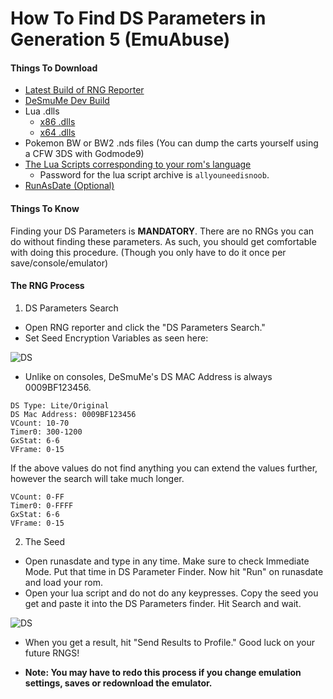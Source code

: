 # How To Find DS Parameters in Generation 5 (EmuAbuse)

#### Things To Download

- [Latest Build of RNG Reporter](https://ci.appveyor.com/project/Admiral-Fish/rngreporter/build/artifacts)
- [DeSmuMe Dev Build](https://sourceforge.net/projects/desmume/files/desmume/0.9.11/desmume-0.9.11-win32-dev.zip/download)
- Lua .dlls
  - [x86 .dlls](https://www.dropbox.com/s/2o4hdphn7j9z349/lua-dll-x86.zip?dl=0)
  - [x64 .dlls](https://www.dropbox.com/s/t8yttukleqserzp/lua-dll-x64.rar?dl=0)
- Pokemon BW or BW2 .nds files (You can dump the carts yourself using a CFW 3DS with Godmode9)
- [The Lua Scripts corresponding to your rom's language](http://pokerng.forumcommunity.net/?t=56443955)
  - Password for the lua script archive is `allyouneedisnoob`.
- [RunAsDate (Optional)](https://runasdate.en.softonic.com/)

#### Things To Know

Finding your DS Parameters is **MANDATORY**. There are no RNGs you can do without finding these parameters. As such, you should get comfortable with doing this procedure. (Though you only have to do it once per save/console/emulator)

#### The RNG Process

1. DS Parameters Search

- Open RNG reporter and click the "DS Parameters Search."
- Set Seed Encryption Variables as seen here: 

![DS](https://i.imgur.com/VpwKrLW.png)

- Unlike on consoles, DeSmuMe's DS MAC Address is always 0009BF123456.

```
DS Type: Lite/Original
DS Mac Address: 0009BF123456
VCount: 10-70
Timer0: 300-1200
GxStat: 6-6
VFrame: 0-15
```

If the above values do not find anything you can extend the values further, however the search will take much longer.

```
VCount: 0-FF
Timer0: 0-FFFF
GxStat: 6-6
VFrame: 0-15
```

2. The Seed

 - Open runasdate and type in any time. Make sure to check Immediate Mode. Put that time in DS Parameter Finder. Now hit "Run" on runasdate and load your rom.
 - Open your lua script and do not do any keypresses. Copy the seed you get and paste it into the DS Parameters finder. Hit Search and wait.

 ![DS](https://snag.gy/hTDiae.jpg)
 
 - When you get a result, hit "Send Results to Profile." Good luck on your future RNGS!


- **Note: You may have to redo this process if you change emulation settings, saves or redownload the emulator.**
